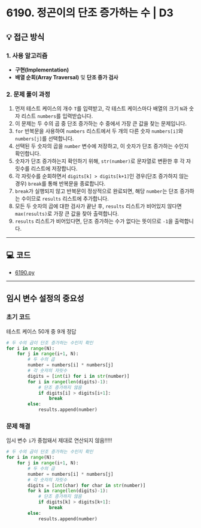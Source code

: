 # 6190. 정곤이의 단조 증가하는 수 | D3

## 💡 접근 방식

### 1. 사용 알고리즘
* **구현(Implementation)**
* **배열 순회(Array Traversal)** 및 **단조 증가 검사**

### 2. 문제 풀이 과정
1.  먼저 테스트 케이스의 개수 `T`를 입력받고, 각 테스트 케이스마다 배열의 크기 `N`과 숫자 리스트 `numbers`를 입력받습니다.
2.  이 문제는 두 수의 곱 중 단조 증가하는 수 중에서 가장 큰 값을 찾는 문제입니다.
3.  `for` 반복문을 사용하여 `numbers` 리스트에서 두 개의 다른 숫자 `numbers[i]`와 `numbers[j]`를 선택합니다.
4.  선택된 두 숫자의 곱을 `number` 변수에 저장하고, 이 숫자가 단조 증가하는 수인지 확인합니다.
5.  숫자가 단조 증가하는지 확인하기 위해, `str(number)`로 문자열로 변환한 후 각 자릿수를 리스트에 저장합니다.
6.  각 자릿수를 순회하면서 `digits[k] > digits[k+1]`인 경우(단조 증가하지 않는 경우) `break`를 통해 반복문을 종료합니다.
7.  `break`가 실행되지 않고 반복문이 정상적으로 완료되면, 해당 `number`는 단조 증가하는 수이므로 `results` 리스트에 추가합니다.
8.  모든 두 숫자의 곱에 대한 검사가 끝난 후, `results` 리스트가 비어있지 않다면 `max(results)`로 가장 큰 값을 찾아 출력합니다.
9.  `results` 리스트가 비어있다면, 단조 증가하는 수가 없다는 뜻이므로 `-1`을 출력합니다.

---

## 💻 코드
* [6190.py](6190.py)


---
## 임시 변수 설정의 중요성
### 초기 코드
테스트 케이스 50개 중 9개 정답

```python
# 두 수의 곱이 단조 증가하는 수인지 확인
for i in range(N):
    for j in range(i+1, N):
        # 두 수의 곱
        number = numbers[i] * numbers[j]
        # 각 숫자의 자릿수
        digits = [int(i) for i in str(number)]
        for i in range(len(digits)-1):
            # 단조 증가하지 않음
            if digits[i] > digits[i+1]:
                break
        else:
            results.append(number)
```

### 문제 해결
임시 변수 `i`가 중첩돼서 제대로 연산되지 않음!!!!!

```python
# 두 수의 곱이 단조 증가하는 수인지 확인
for i in range(N):
    for j in range(i+1, N):
        # 두 수의 곱
        number = numbers[i] * numbers[j]
        # 각 숫자의 자릿수
        digits = [int(char) for char in str(number)]
        for k in range(len(digits)-1):
            # 단조 증가하지 않음
            if digits[k] > digits[k+1]:
                break
        else:
            results.append(number)
```